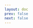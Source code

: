 ```yaml
---
layout: doc
prev: false
next: false
---
```


<CustomItemBox :item="{
  name: '给伊哈儿的信',
  icon: '/wiki/item/letter_b.png',
  type: '信件',
  description: '',
  params: {
    stack: 1,
    durability: -1 
  },
  obtain: {
    found: [],
    npc: [],
    shop: [],
    gardening: []
  }
}" />
